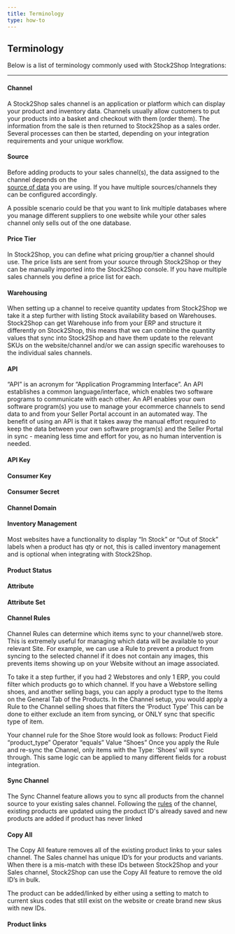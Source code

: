 ```yaml
---
title: Terminology
type: how-to
---
```


## Terminology

Below is a list of terminology commonly used with Stock2Shop Integrations:

---

#### Channel

A Stock2Shop sales channel is an application or platform which can display your product and inventory data. Channels 
usually allow customers to put your products into a basket and checkout with them (order them). The information from the
sale is then returned to Stock2Shop as a sales order. Several processes can then be started, depending on your 
integration requirements and your unique workflow.

#### Source

Before adding products to your sales channel(s), the data assigned to the channel depends on the  
[source of data](/help/how-to/sources/index "...") you are using. If you have multiple 
sources/channels they can be configured accordingly. 

A possible scenario could be that you want to link multiple databases where you manage different suppliers to one 
website while your other sales channel only sells out of the one database.


#### Price Tier

In Stock2Shop, you can define what pricing group/tier a channel should use. The price lists are sent from your source 
through Stock2Shop or they can be manually imported into the Stock2Shop console. If you have multiple sales channels you
define a price list for each.

#### Warehousing

When setting up a channel to receive quantity updates from Stock2Shop we take it a step further with listing Stock 
availability based on Warehouses. Stock2Shop can get Warehouse info from your ERP and structure it differently on 
Stock2Shop, this means that we can combine the quantity values that sync into Stock2Shop and have them update to the 
relevant SKUs on the website/channel and/or we can assign specific warehouses to the individual sales channels.

#### API

“API” is an acronym for “Application Programming Interface”. An API establishes a common language/interface, which 
enables two software programs to communicate with each other. An API enables your own software program(s) you use to 
manage your ecommerce channels to send data to and from your Seller Portal account in an automated way.
The benefit of using an API is that it takes away the manual effort required to keep the data between your own software 
program(s) and the Seller Portal in sync - meaning less time and effort for you, as no human intervention is needed.

#### API Key

#### Consumer Key

#### Consumer Secret

#### Channel Domain

#### Inventory Management

Most websites have a functionality to display “In Stock” or “Out of Stock” labels when a product has qty or not, 
this is called inventory management and is optional when integrating with Stock2Shop.

#### Product Status

#### Attribute

#### Attribute Set

#### Channel Rules

Channel Rules can determine which items sync to your channel/web store.
This is extremely useful for managing which data will be available to your relevant Site.
For example, we can use a Rule to prevent a product from syncing to the selected channel if it does not contain any 
images, this prevents items showing up on your Website without an image associated.

To take it a step further, if you had 2 Webstores and only 1 ERP, you could filter which products go to which channel.
If you have a Webstore selling shoes, and another selling bags, you can apply a product type to the 
Items on the General Tab of the Products.
In the Channel setup, you would apply a Rule to the Channel selling shoes that filters the ‘Product Type’
This can be done to either exclude an item from syncing, or ONLY sync that specific type of item.

Your channel rule for the Shoe Store would look as follows:
Product Field “product_type” Operator “equals” Value “Shoes”
Once you apply the Rule and re-sync the Channel, only items with the Type: ‘Shoes’ will sync through.
This same logic can be applied to many different fields for a robust integration.

#### Sync Channel

The Sync Channel feature allows you to sync all products from the channel source to your existing sales channel. 
Following the [rules](/help/how-to/channels/channel_rules "...") of the channel, existing products are updated using the product ID's already saved and
new products are added if  product has never linked

#### Copy All

The Copy All feature removes all of the existing product links to your sales channel. 
The Sales channel has unique ID’s for your products and variants. 
When there is a mis-match with these IDs between Stock2Shop and your Sales channel, Stock2Shop can use the Copy All 
feature to remove the old ID’s in bulk.

The product can be added/linked by either using a setting to match to current skus codes that still exist on the website
or create brand new skus with new IDs.

#### Product links


